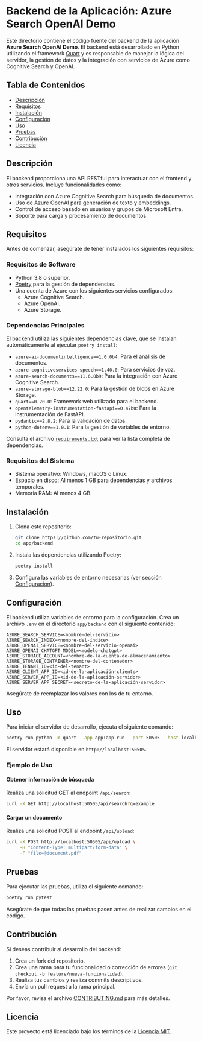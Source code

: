 # Backend de la Aplicación: Azure Search OpenAI Demo

Este directorio contiene el código fuente del backend de la aplicación **Azure Search OpenAI Demo**. El backend está desarrollado en Python utilizando el framework [Quart](https://quart.palletsprojects.com/) y es responsable de manejar la lógica del servidor, la gestión de datos y la integración con servicios de Azure como Cognitive Search y OpenAI.

## Tabla de Contenidos

- [Descripción](#descripción)
- [Requisitos](#requisitos)
- [Instalación](#instalación)
- [Configuración](#configuración)
- [Uso](#uso)
- [Pruebas](#pruebas)
- [Contribución](#contribución)
- [Licencia](#licencia)

## Descripción

El backend proporciona una API RESTful para interactuar con el frontend y otros servicios. Incluye funcionalidades como:

- Integración con Azure Cognitive Search para búsqueda de documentos.
- Uso de Azure OpenAI para generación de texto y embeddings.
- Control de acceso basado en usuarios y grupos de Microsoft Entra.
- Soporte para carga y procesamiento de documentos.

## Requisitos

Antes de comenzar, asegúrate de tener instalados los siguientes requisitos:

### Requisitos de Software
- Python 3.8 o superior.
- [Poetry](https://python-poetry.org/) para la gestión de dependencias.
- Una cuenta de Azure con los siguientes servicios configurados:
  - Azure Cognitive Search.
  - Azure OpenAI.
  - Azure Storage.

### Dependencias Principales
El backend utiliza las siguientes dependencias clave, que se instalan automáticamente al ejecutar `poetry install`:

- `azure-ai-documentintelligence==1.0.0b4`: Para el análisis de documentos.
- `azure-cognitiveservices-speech==1.40.0`: Para servicios de voz.
- `azure-search-documents==11.6.0b9`: Para la integración con Azure Cognitive Search.
- `azure-storage-blob==12.22.0`: Para la gestión de blobs en Azure Storage.
- `quart==0.20.0`: Framework web utilizado para el backend.
- `opentelemetry-instrumentation-fastapi==0.47b0`: Para la instrumentación de FastAPI.
- `pydantic==2.8.2`: Para la validación de datos.
- `python-dotenv==1.0.1`: Para la gestión de variables de entorno.

Consulta el archivo [`requirements.txt`](app/backend/requirements.txt) para ver la lista completa de dependencias.

### Requisitos del Sistema
- Sistema operativo: Windows, macOS o Linux.
- Espacio en disco: Al menos 1 GB para dependencias y archivos temporales.
- Memoria RAM: Al menos 4 GB.

## Instalación

1. Clona este repositorio:

   ```bash
   git clone https://github.com/tu-repositorio.git
   cd app/backend
   ```

2. Instala las dependencias utilizando Poetry:

   ```bash
   poetry install
   ```

3. Configura las variables de entorno necesarias (ver sección [Configuración](#configuración)).

## Configuración

El backend utiliza variables de entorno para la configuración. Crea un archivo `.env` en el directorio `app/backend` con el siguiente contenido:

```env
AZURE_SEARCH_SERVICE=<nombre-del-servicio>
AZURE_SEARCH_INDEX=<nombre-del-índice>
AZURE_OPENAI_SERVICE=<nombre-del-servicio-openai>
AZURE_OPENAI_CHATGPT_MODEL=<modelo-chatgpt>
AZURE_STORAGE_ACCOUNT=<nombre-de-la-cuenta-de-almacenamiento>
AZURE_STORAGE_CONTAINER=<nombre-del-contenedor>
AZURE_TENANT_ID=<id-del-tenant>
AZURE_CLIENT_APP_ID=<id-de-la-aplicación-cliente>
AZURE_SERVER_APP_ID=<id-de-la-aplicación-servidor>
AZURE_SERVER_APP_SECRET=<secreto-de-la-aplicación-servidor>
```

Asegúrate de reemplazar los valores con los de tu entorno.

## Uso

Para iniciar el servidor de desarrollo, ejecuta el siguiente comando:

```bash
poetry run python -m quart --app app:app run --port 50505 --host localhost --reload
```

El servidor estará disponible en `http://localhost:50505`.

### Ejemplo de Uso

#### Obtener información de búsqueda

Realiza una solicitud GET al endpoint `/api/search`:

```bash
curl -X GET http://localhost:50505/api/search?q=example
```

#### Cargar un documento

Realiza una solicitud POST al endpoint `/api/upload`:

```bash
curl -X POST http://localhost:50505/api/upload \
     -H "Content-Type: multipart/form-data" \
     -F "file=@document.pdf"
```

## Pruebas

Para ejecutar las pruebas, utiliza el siguiente comando:

```bash
poetry run pytest
```

Asegúrate de que todas las pruebas pasen antes de realizar cambios en el código.

## Contribución

Si deseas contribuir al desarrollo del backend:

1. Crea un fork del repositorio.
2. Crea una rama para tu funcionalidad o corrección de errores (`git checkout -b feature/nueva-funcionalidad`).
3. Realiza tus cambios y realiza commits descriptivos.
4. Envía un pull request a la rama principal.

Por favor, revisa el archivo [CONTRIBUTING.md](../../CONTRIBUTING.md) para más detalles.

## Licencia

Este proyecto está licenciado bajo los términos de la [Licencia MIT](../../LICENSE).